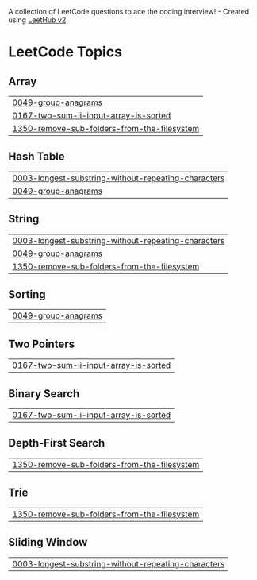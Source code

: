 A collection of LeetCode questions to ace the coding interview! - Created using [LeetHub v2](https://github.com/arunbhardwaj/LeetHub-2.0)
<!---LeetCode Topics Start-->
# LeetCode Topics
## Array
|  |
| ------- |
| [0049-group-anagrams](https://github.com/taiyoung12/LeetCode/tree/master/0049-group-anagrams) |
| [0167-two-sum-ii-input-array-is-sorted](https://github.com/taiyoung12/LeetCode/tree/master/0167-two-sum-ii-input-array-is-sorted) |
| [1350-remove-sub-folders-from-the-filesystem](https://github.com/taiyoung12/LeetCode/tree/master/1350-remove-sub-folders-from-the-filesystem) |
## Hash Table
|  |
| ------- |
| [0003-longest-substring-without-repeating-characters](https://github.com/taiyoung12/LeetCode/tree/master/0003-longest-substring-without-repeating-characters) |
| [0049-group-anagrams](https://github.com/taiyoung12/LeetCode/tree/master/0049-group-anagrams) |
## String
|  |
| ------- |
| [0003-longest-substring-without-repeating-characters](https://github.com/taiyoung12/LeetCode/tree/master/0003-longest-substring-without-repeating-characters) |
| [0049-group-anagrams](https://github.com/taiyoung12/LeetCode/tree/master/0049-group-anagrams) |
| [1350-remove-sub-folders-from-the-filesystem](https://github.com/taiyoung12/LeetCode/tree/master/1350-remove-sub-folders-from-the-filesystem) |
## Sorting
|  |
| ------- |
| [0049-group-anagrams](https://github.com/taiyoung12/LeetCode/tree/master/0049-group-anagrams) |
## Two Pointers
|  |
| ------- |
| [0167-two-sum-ii-input-array-is-sorted](https://github.com/taiyoung12/LeetCode/tree/master/0167-two-sum-ii-input-array-is-sorted) |
## Binary Search
|  |
| ------- |
| [0167-two-sum-ii-input-array-is-sorted](https://github.com/taiyoung12/LeetCode/tree/master/0167-two-sum-ii-input-array-is-sorted) |
## Depth-First Search
|  |
| ------- |
| [1350-remove-sub-folders-from-the-filesystem](https://github.com/taiyoung12/LeetCode/tree/master/1350-remove-sub-folders-from-the-filesystem) |
## Trie
|  |
| ------- |
| [1350-remove-sub-folders-from-the-filesystem](https://github.com/taiyoung12/LeetCode/tree/master/1350-remove-sub-folders-from-the-filesystem) |
## Sliding Window
|  |
| ------- |
| [0003-longest-substring-without-repeating-characters](https://github.com/taiyoung12/LeetCode/tree/master/0003-longest-substring-without-repeating-characters) |
<!---LeetCode Topics End-->